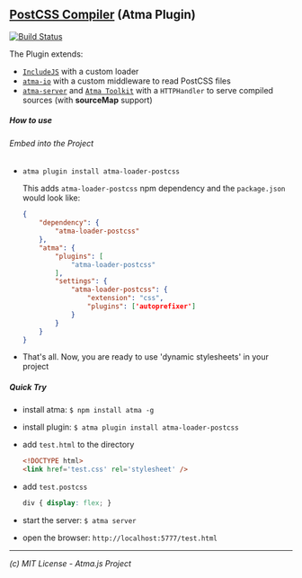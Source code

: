 [PostCSS Compiler](http://postcsscss.org) (Atma Plugin)
-----
[![Build Status](https://travis-ci.org/atmajs/atma-loader-postcss.png?branch=master)](https://travis-ci.org/atmajs/atma-loader-postcss)

The Plugin extends:
- [`IncludeJS`](https://github.com/atmajs/IncludeJS) with a custom loader
- [`atma-io`](https://github.com/atmajs/atma-io) with a custom middleware to read PostCSS files
- [`atma-server`](https://github.com/atmajs/atma-server) and [`Atma Toolkit`](https://github.com/atmajs/Atma.Toolkit) with a `HTTPHandler` to serve compiled sources (with **sourceMap** support)



##### How to use

###### Embed into the Project

+ `atma plugin install atma-loader-postcss`
	
	This adds `atma-loader-postcss` npm dependency and the `package.json` would look like:
	```json
	{
		"dependency": {
			"atma-loader-postcss"
		},
		"atma": {
			"plugins": [
				"atma-loader-postcss"
			],
			"settings": {
				"atma-loader-postcss": {
					"extension": "css",
                    "plugins": ['autoprefixer']
				}
			}
		}
	}
	```
+ That's all. Now, you are ready to use 'dynamic stylesheets' in your project

##### Quick Try

+ install atma: `$ npm install atma -g`
+ install plugin: `$ atma plugin install atma-loader-postcss`
+ add `test.html` to the directory

    ```html
    <!DOCTYPE html>
    <link href='test.css' rel='stylesheet' />
    ```
+ add `test.postcss`
    
    ```css
    div { display: flex; }
    ```
+ start the server: `$ atma server`
+ open the browser: `http://localhost:5777/test.html`



----
_(c) MIT License - Atma.js Project_